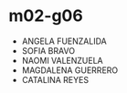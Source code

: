 # m02-g06


- ANGELA FUENZALIDA
- SOFIA BRAVO 
- NAOMI VALENZUELA
- MAGDALENA GUERRERO
- CATALINA REYES
